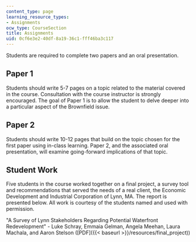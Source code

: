 ```yaml
---
content_type: page
learning_resource_types:
- Assignments
ocw_type: CourseSection
title: Assignments
uid: 0cf6e3e2-40df-8a19-36c1-fff46ba3c117
---
```


Students are required to complete two papers and an oral presentation.

Paper 1
-------

Students should write 5-7 pages on a topic related to the material covered in the course. Consultation with the course instructor is strongly encouraged. The goal of Paper 1 is to allow the student to delve deeper into a particular aspect of the Brownfield issue.

Paper 2
-------

Students should write 10-12 pages that build on the topic chosen for the first paper using in-class learning. Paper 2, and the associated oral presentation, will examine going-forward implications of that topic.

Student Work
------------

Five students in the course worked together on a final project, a survey tool and recommendations that served the needs of a real client, the Economic Development and Industrial Corporation of Lynn, MA. The report is presented below. All work is courtesy of the students named and used with permission.

"A Survey of Lynn Stakeholders Regarding Potential Waterfront Redevelopment" - Luke Schray, Emmaia Gelman, Angela Meehan, Laura Machala, and Aaron Stelson ([PDF]({{< baseurl >}}/resources/final_project))